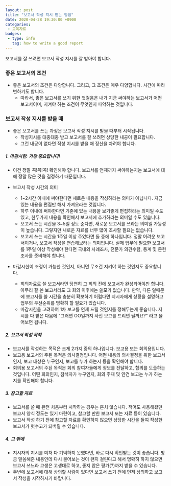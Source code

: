 ```yaml
---
layout: post
title: "보고서 작성 지시 받는 방법"
date: 2020-04-28 19:30:00 +0900
categories: 
 - 교육자료
badges:
 - type: info
   tag: how to write a good report
---
```


보고서를 잘 쓰려면 보고서 작성 지시를 잘 받아야 합니다.

<!--more-->

### **좋은 보고서의 조건**

- 좋은 보고서의 조건은 다양합니다. 그리고, 그 조건은 매우 다양합니다. 시간에 따라 변하기도 합니다.
  - 따라서, 좋은 보고서를 쓰기 위한 첫걸음은 내가 지금 써야하는 보고서가 어떤 보고서이며, 지켜야 하는 조건이 무엇인지 파악하는 것입니다.

### **보고서 작성 지시를 받을 때**

- 좋은 보고서를 쓰는 과정은 보고서 작성 지시를 받을 때부터 시작됩니다.
  - 작성지시를 대충대충 받고 보고서를 잘 쓰려면 상당한 내공이 필요합니다.
  - 그런 내공이 없다면 작성 지시를 받을 때 정신을 차려야 합니다.  

##### 1. 마감시한: 가장 중요합니다!
  - 이건 정말 꼭!꼭!꼭! 확인해야 합니다. 보고서를 언제까지 써야하는지는 보고서에 대해 정말 많은 것을 결정하기 때문입니다.
  - 보고서 작성 시간의 의미
    - 1~2시간 이내에 써야한다면 새로운 내용을 작성하라는 의미가 아닙니다. 지금 있는 내용을 편집만 해서 가져오라는 것입니다.
    - 하루 이내에 써야한다면 기존에 있는 내용을 보기좋게 편집하라는 의미일 수도 있고, 한두가지 내용을 확인해서 보고서에 추가하라는 의미일 수도 있습니다.
    - 보고서 쓰는 시간을 3~5일 정도 준다면, 새로운 보고서를 쓰라는 의미일 가능성이 높습니다. 그렇지만 새로운 자료를 너무 많이 조사할 필요는 없습니다.
    - 보고서 쓰는 시간을 1주일 이상 주었다면 둘 중에 하나입니다. 정말 어려운 보고서이거나, 보고서 작성을 연습해보라는 의미입니다. 실제 업무에 필요한 보고서를 1주일 이상 작성해야 한다면 국내외 사례조사, 전문가 의견수렴, 통계 및 문헌조사를 준비해야 합니다.

  - 마감시한이 조정이 가능한 것인지, 아니면 무조건 지켜야 하는 것인지도 중요합니다.
    - 회의자료로 쓸 보고서라면 당연히 그 회의 전에 보고서가 완성되어야만 합니다. 아무리 잘 쓴 보고서라도 그 회의 이후에는 쓸모가 없습니다. 만약, 다른 일때문에 보고서를 쓸 시간을 충분히 확보하기 어렵다면 지시자에게 상황을 설명하고 업무의 우선순위를 명확히 할 필요가 있습니다.
    - 마감시한을 고려하여 1차 보고를 언제 드릴 것인지를 정해두는게 좋습니다. 지시를 다 받은 다음에 "그러면 OO일까지 사전 보고를 드리면 될까요?" 라고 물어보면 됩니다.
    
##### 2. 보고서 작성 목적
- 보고서를 작성하는 목적은 크게 2가지 중의 하나입니다. 보고용 또는 회의용입니다.
- 보고용 보고서의 주된 목적은 의사결정입니다. 어떤 내용의 의사결정을 위한 보고서인지, 보고 대상은 누구인지, 보고를 누가 하는지 등을 확인해야 합니다.
- 회의용 보고서의 주된 목적은 회의 참여자들에게 정보를 전달하고, 합의를 도출하는 것입니다. 어떤 회의인지, 참석자가 누구인지, 회의 주재 및 안건 보고는 누가 하는지를 확인해야 합니다.

##### 3. 참고할 자료
- 보고서를 쓸 때 완전 처음부터 시작하는 경우는 흔치 않습니다. 적어도 사용해왔던 보고서 양식 정도는 있기 마련이고, 참고할 만한 보고서 또는 자료 등이 있습니다.
- 보고서 작성 하기 전에 참고할 자료를 확인하지 않으면 상당한 시간을 들여 작성한 보고서가 헛수고가 되버릴 수 있습니다.

##### 4. 그 밖에 
- 지시자의 지시를 미처 다 기억하지 못했다면, 바로 다시 확인받는 것이 좋습니다. 방금 말씀해준 내용인데 다시 물어보는 것이 왠지 걸린다고 해서 명확히 하지 않으면 보고서 쓰느라 고생은 고생대로 하고, 좋지 않은 평가(?)까지 받을 수 있습니다.
- 주변에 보고서에 대해 상의할 사람이 있다면 보고서 쓰기 전에 먼저 상의하고 보고서 작성을 시작하시기 바랍니다.
